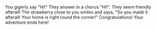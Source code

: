 You gigerly say "Hi!"
They answer in a chorus "Hi!". They seem friendly afterall!
The strawberry close to you smiles and says, "So you made it afterall! Your home is right round the corner!"
Congratulations! Your adventure ends here!

